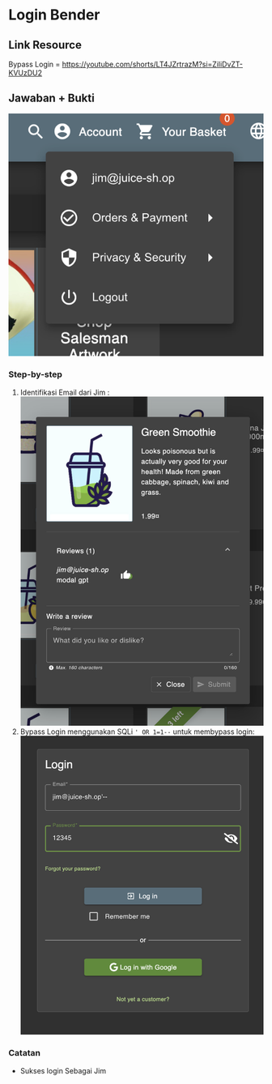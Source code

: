 # Login Bender

## Link Resource

Bypass Login = https://youtube.com/shorts/LT4JZrtrazM?si=ZiliDvZT-KVUzDU2

## Jawaban + Bukti

![jim](../../img/login-jim/donejim.png)

### Step-by-step

1. Identifikasi Email dari Jim :
   ![jim](../../img/login-jim/jimreview.png)
2. Bypass Login menggunakan SQLi `' OR 1=1--` untuk membypass login:
   ![login](../../img/login-jim/login.png)

### Catatan

- Sukses login Sebagai Jim
